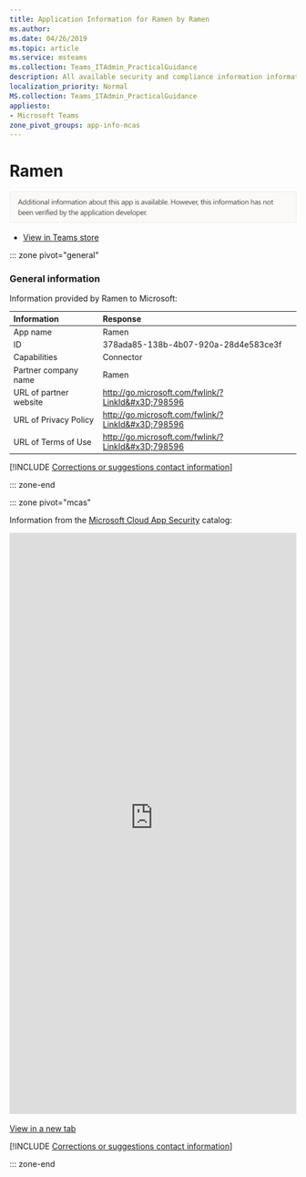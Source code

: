 ```yaml
---
title: Application Information for Ramen by Ramen
ms.author: 
ms.date: 04/26/2019
ms.topic: article
ms.service: msteams
ms.collection: Teams_ITAdmin_PracticalGuidance
description: All available security and compliance information information for Ramen, its data handling policies, its Microsoft Cloud App Security app catalog information, and security/compliance information in the CSA STAR registry.
localization_priority: Normal
MS.collection: Teams_ITAdmin_PracticalGuidance
appliesto:
- Microsoft Teams
zone_pivot_groups: app-info-mcas
---
```

# Ramen

<p></p><img alt="Non-attested image" src="./images/unattested.png" width="650"/>

* <a href="https://teams.microsoft.com/l/app/378ada85-138b-4b07-920a-28d4e583ce3f" target="_blank">View in Teams store</a>

::: zone pivot="general"

### General information

Information provided by Ramen to Microsoft:

| **Information** | **Response** |
|:----------------|:-------------|
| App name | Ramen |
| ID | 378ada85-138b-4b07-920a-28d4e583ce3f |
| Capabilities | Connector |
| Partner company name | Ramen |
| URL of partner website | <http://go.microsoft.com/fwlink/?LinkId&#x3D;798596> |
| URL of Privacy Policy | <http://go.microsoft.com/fwlink/?LinkId&#x3D;798596> |
| URL of Terms of Use | <http://go.microsoft.com/fwlink/?LinkId&#x3D;798596> |

 [!INCLUDE [Corrections or suggestions contact information](./includes/corrections-or-suggestions.md)]

::: zone-end


::: zone pivot="mcas"

Information from the [Microsoft Cloud App Security](https://www.microsoft.com/en-us/enterprise-mobility-security/cloud-app-security) catalog:

<iframe height='1020' title='Microsoft Cloud App Security Information' src='https://3ca685143b5b46b4b0e5266dadf2e97c.codepen.website/#/dashboard/29096' frameborder='no'  style='width: 100%;'></iframe>

<a href="https://3ca685143b5b46b4b0e5266dadf2e97c.codepen.website/#/dashboard/29096" target="_blank">View in a new tab</a>

[!INCLUDE [Corrections or suggestions contact information](./includes/corrections-or-suggestions.md)]

::: zone-end

